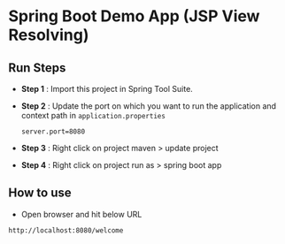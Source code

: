 # Spring Boot Demo App (JSP View Resolving)

## Run Steps

- **Step 1** : Import this project in Spring Tool Suite. 
- **Step 2** : Update the port on which you want to run the application and context path in `application.properties`
	```
	server.port=8080
	```

- **Step 3** : Right click on project maven > update project
- **Step 4** : Right click on project run as > spring boot app


## How to use

- Open browser and hit below URL

```
http://localhost:8080/welcome
```